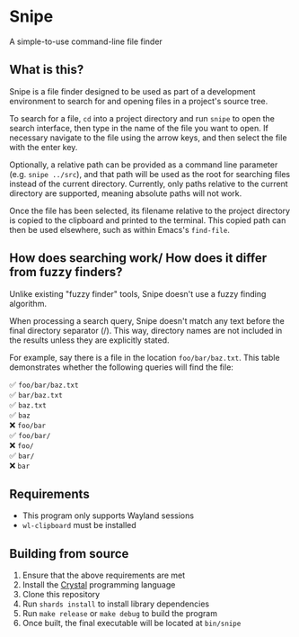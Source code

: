 # Snipe
A simple-to-use command-line file finder

## What is this?
Snipe is a file finder designed to be used as part of a development environment to search for and opening files in a project's source tree.

To search for a file, `cd` into a project directory and run `snipe` to open the search interface, then type in the name of the file you want to open. If necessary navigate to the file using the arrow keys, and then select the file with the enter key.

Optionally, a relative path can be provided as a command line parameter (e.g. `snipe ../src`), and that path will be used as the root for searching files instead of the current directory. Currently, only paths relative to the current directory are supported, meaning absolute paths will not work.

Once the file has been selected, its filename relative to the project directory is copied to the clipboard and printed to the terminal. This copied path can then be used elsewhere, such as within Emacs's `find-file`.

## How does searching work/ How does it differ from fuzzy finders?
Unlike existing "fuzzy finder" tools, Snipe doesn't use a fuzzy finding algorithm.

When processing a search query, Snipe doesn't match any text before the final directory separator (/). This way, directory names are not included in the results unless they are explicitly stated.

For example, say there is a file in the location `foo/bar/baz.txt`. This table demonstrates whether the following queries will find the file:

✅ `foo/bar/baz.txt` \
✅ `bar/baz.txt` \
✅ `baz.txt` \
✅ `baz` \
❌ `foo/bar` \
✅ `foo/bar/` \
❌ `foo/` \
✅ `bar/` \
❌ `bar`

## Requirements

- This program only supports Wayland sessions
- `wl-clipboard` must be installed

## Building from source
1. Ensure that the above requirements are met
2. Install the [Crystal](https://crystal-lang.org/) programming language
3. Clone this repository
4. Run `shards install` to install library dependencies
5. Run `make release` or `make debug` to build the program
6. Once built, the final executable will be located at `bin/snipe`
